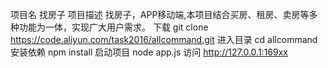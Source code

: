 项目名
找房子
项目描述
找房子，APP移动端,本项目结合买房、租房、卖房等多种功能为一体，实现广大用户需求。
下载 
 git clone https://code.aliyun.com/task2016/allcommand.git
进入目录 
 cd allcommand
安装依赖 
 npm install 
启动项目 
 node app.js
访问
 http://127.0.0.1:169xx